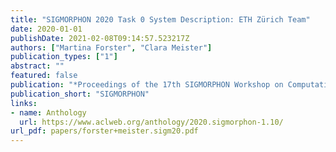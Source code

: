 ```yaml
---
title: "SIGMORPHON 2020 Task 0 System Description: ETH Zürich Team"
date: 2020-01-01
publishDate: 2021-02-08T09:14:57.523217Z
authors: ["Martina Forster", "Clara Meister"]
publication_types: ["1"]
abstract: ""
featured: false
publication: "*Proceedings of the 17th SIGMORPHON Workshop on Computational Research in Phonetics, Phonology, and Morphology*"
publication_short: "SIGMORPHON"
links:
- name: Anthology
  url: https://www.aclweb.org/anthology/2020.sigmorphon-1.10/
url_pdf: papers/forster+meister.sigm20.pdf
---
```


